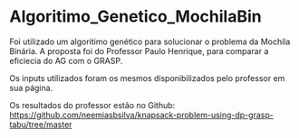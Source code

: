 # Algoritimo_Genetico_MochilaBin
Foi utilizado um algoritimo genético para solucionar o problema da Mochila Binária.
A proposta foi do Professor Paulo Henrique, para comparar a eficiecia do AG com o GRASP. 

Os inputs utilizados foram os mesmos disponibilizados pelo professor em sua página.

Os resultados do professor estão no Github: https://github.com/neemiasbsilva/knapsack-problem-using-dp-grasp-tabu/tree/master
